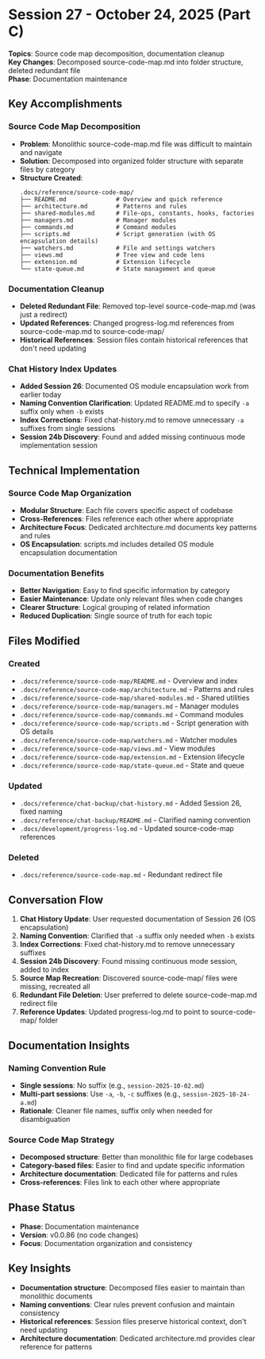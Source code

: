 # Session 27 - October 24, 2025 (Part C)

**Topics**: Source code map decomposition, documentation cleanup  
**Key Changes**: Decomposed source-code-map.md into folder structure, deleted redundant file  
**Phase**: Documentation maintenance

## Key Accomplishments

### Source Code Map Decomposition
- **Problem**: Monolithic source-code-map.md file was difficult to maintain and navigate
- **Solution**: Decomposed into organized folder structure with separate files by category
- **Structure Created**:
  ```
  .docs/reference/source-code-map/
  ├── README.md              # Overview and quick reference
  ├── architecture.md        # Patterns and rules
  ├── shared-modules.md      # File-ops, constants, hooks, factories
  ├── managers.md            # Manager modules
  ├── commands.md            # Command modules
  ├── scripts.md             # Script generation (with OS encapsulation details)
  ├── watchers.md            # File and settings watchers
  ├── views.md               # Tree view and code lens
  ├── extension.md           # Extension lifecycle
  └── state-queue.md         # State management and queue
  ```

### Documentation Cleanup
- **Deleted Redundant File**: Removed top-level source-code-map.md (was just a redirect)
- **Updated References**: Changed progress-log.md references from source-code-map.md to source-code-map/
- **Historical References**: Session files contain historical references that don't need updating

### Chat History Index Updates
- **Added Session 26**: Documented OS module encapsulation work from earlier today
- **Naming Convention Clarification**: Updated README.md to specify `-a` suffix only when `-b` exists
- **Index Corrections**: Fixed chat-history.md to remove unnecessary `-a` suffixes from single sessions
- **Session 24b Discovery**: Found and added missing continuous mode implementation session

## Technical Implementation

### Source Code Map Organization
- **Modular Structure**: Each file covers specific aspect of codebase
- **Cross-References**: Files reference each other where appropriate
- **Architecture Focus**: Dedicated architecture.md documents key patterns and rules
- **OS Encapsulation**: scripts.md includes detailed OS module encapsulation documentation

### Documentation Benefits
- **Better Navigation**: Easy to find specific information by category
- **Easier Maintenance**: Update only relevant files when code changes
- **Clearer Structure**: Logical grouping of related information
- **Reduced Duplication**: Single source of truth for each topic

## Files Modified

### Created
- `.docs/reference/source-code-map/README.md` - Overview and index
- `.docs/reference/source-code-map/architecture.md` - Patterns and rules
- `.docs/reference/source-code-map/shared-modules.md` - Shared utilities
- `.docs/reference/source-code-map/managers.md` - Manager modules
- `.docs/reference/source-code-map/commands.md` - Command modules
- `.docs/reference/source-code-map/scripts.md` - Script generation with OS details
- `.docs/reference/source-code-map/watchers.md` - Watcher modules
- `.docs/reference/source-code-map/views.md` - View modules
- `.docs/reference/source-code-map/extension.md` - Extension lifecycle
- `.docs/reference/source-code-map/state-queue.md` - State and queue

### Updated
- `.docs/reference/chat-backup/chat-history.md` - Added Session 26, fixed naming
- `.docs/reference/chat-backup/README.md` - Clarified naming convention
- `.docs/development/progress-log.md` - Updated source-code-map references

### Deleted
- `.docs/reference/source-code-map.md` - Redundant redirect file

## Conversation Flow

1. **Chat History Update**: User requested documentation of Session 26 (OS encapsulation)
2. **Naming Convention**: Clarified that `-a` suffix only needed when `-b` exists
3. **Index Corrections**: Fixed chat-history.md to remove unnecessary suffixes
4. **Session 24b Discovery**: Found missing continuous mode session, added to index
5. **Source Map Recreation**: Discovered source-code-map/ files were missing, recreated all
6. **Redundant File Deletion**: User preferred to delete source-code-map.md redirect file
7. **Reference Updates**: Updated progress-log.md to point to source-code-map/ folder

## Documentation Insights

### Naming Convention Rule
- **Single sessions**: No suffix (e.g., `session-2025-10-02.md`)
- **Multi-part sessions**: Use `-a`, `-b`, `-c` suffixes (e.g., `session-2025-10-24-a.md`)
- **Rationale**: Cleaner file names, suffix only when needed for disambiguation

### Source Code Map Strategy
- **Decomposed structure**: Better than monolithic file for large codebases
- **Category-based files**: Easier to find and update specific information
- **Architecture documentation**: Dedicated file for patterns and rules
- **Cross-references**: Files link to each other where appropriate

## Phase Status
- **Phase**: Documentation maintenance
- **Version**: v0.0.86 (no code changes)
- **Focus**: Documentation organization and consistency

## Key Insights
- **Documentation structure**: Decomposed files easier to maintain than monolithic documents
- **Naming conventions**: Clear rules prevent confusion and maintain consistency
- **Historical references**: Session files preserve historical context, don't need updating
- **Architecture documentation**: Dedicated architecture.md provides clear reference for patterns

